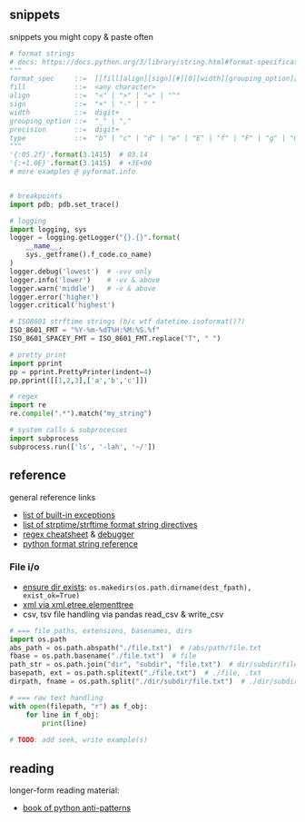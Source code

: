 ## snippets
snippets you might copy & paste often

```python
# format strings
# docs: https://docs.python.org/3/library/string.html#format-specification-mini-language
"""
format_spec     ::=  [[fill]align][sign][#][0][width][grouping_option][.precision][type]
fill            ::=  <any character>
align           ::=  "<" | ">" | "=" | "^"
sign            ::=  "+" | "-" | " "
width           ::=  digit+
grouping_option ::=  "_" | ","
precision       ::=  digit+
type            ::=  "b" | "c" | "d" | "e" | "E" | "f" | "F" | "g" | "G" | "n" | "o" | "s" | "x" | "X" | "%"
"""
'{:05.2f}'.format(3.1415)  # 03.14
'{:+1.0E}'.format(3.1415)  # +3E+00
# more examples @ pyformat.info


# breakpoints 
import pdb; pdb.set_trace()

# logging
import logging, sys
logger = logging.getLogger("{}.{}".format(
    __name__,
    sys._getframe().f_code.co_name)
)
logger.debug('lowest')  # -vvv only
logger.info('lower')    # -vv & above
logger.warn('middle')   # -v & above
logger.error('higher')
logger.critical('highest')

# ISO8601 strftime strings (b/c wtf datetime.isoformat()?)
ISO_8601_FMT = "%Y-%m-%dT%H:%M:%S.%f"
ISO_8601_SPACEY_FMT = ISO_8601_FMT.replace("T", " ")

# pretty print 
import pprint
pp = pprint.PrettyPrinter(indent=4)
pp.pprint([[1,2,3],['a','b','c']])

# regex
import re
re.compile(".*").match("my_string")

# system calls & subprocesses
import subprocess
subprocess.run(['ls', '-lah', '~/'])
```

## reference
general reference links

* [list of built-in exceptions](https://docs.python.org/3/library/exceptions.html#exception-hierarchy)
* [list of strptime/strftime format string directives](http://strftime.org/)
* [regex cheatsheet](https://www.debuggex.com/cheatsheet/regex/python) & [debugger](https://www.debuggex.com/?flavor=python)
* [python format string reference](https://pyformat.info/)

### File i/o
* [ensure dir exists](https://stackoverflow.com/questions/2793789/create-destination-path-for-shutil-copy-files/49615070#49615070): `os.makedirs(os.path.dirname(dest_fpath), exist_ok=True)`
* [xml via xml.etree.elementtree](https://docs.python.org/2/library/xml.etree.elementtree.html)
* csv, tsv file handling via pandas read_csv & write_csv

```python
# === file paths, extensions, basenames, dirs
import os.path
abs_path = os.path.abspath("./file.txt")  # /abs/path/file.txt
fbase = os.path.basename("./file.txt")  # file
path_str = os.path.join("dir", "subdir", "file.txt")  # dir/subdir/file.txt
basepath, ext = os.path.splitext("./file.txt")  # ./file, .txt
dirpath, fname = os.path.split("./dir/subdir/file.txt")  # ./dir/subdir/, file.txt

# === raw text handling
with open(filepath, "r") as f_obj:
    for line in f_obj:
        print(line)
        
# TODO: add seek, write example(s)
```

## reading
longer-form reading material:

* [book of python anti-patterns](http://docs.quantifiedcode.com/python-anti-patterns/)
